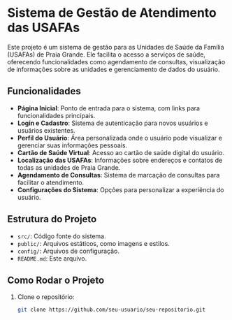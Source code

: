 # Sistema de Gestão de Atendimento das USAFAs

Este projeto é um sistema de gestão para as Unidades de Saúde da Família (USAFAs) de Praia Grande. Ele facilita o acesso a serviços de saúde, oferecendo funcionalidades como agendamento de consultas, visualização de informações sobre as unidades e gerenciamento de dados do usuário.

## Funcionalidades

- **Página Inicial**: Ponto de entrada para o sistema, com links para funcionalidades principais.
- **Login e Cadastro**: Sistema de autenticação para novos usuários e usuários existentes.
- **Perfil do Usuário**: Área personalizada onde o usuário pode visualizar e gerenciar suas informações pessoais.
- **Cartão de Saúde Virtual**: Acesso ao cartão de saúde digital do usuário.
- **Localização das USAFAs**: Informações sobre endereços e contatos de todas as unidades de Praia Grande.
- **Agendamento de Consultas**: Sistema de marcação de consultas para facilitar o atendimento.
- **Configurações do Sistema**: Opções para personalizar a experiência do usuário.

## Estrutura do Projeto

- `src/`: Código fonte do sistema.
- `public/`: Arquivos estáticos, como imagens e estilos.
- `config/`: Arquivos de configuração.
- `README.md`: Este arquivo.

## Como Rodar o Projeto

1. Clone o repositório:
   ```bash
   git clone https://github.com/seu-usuario/seu-repositorio.git
